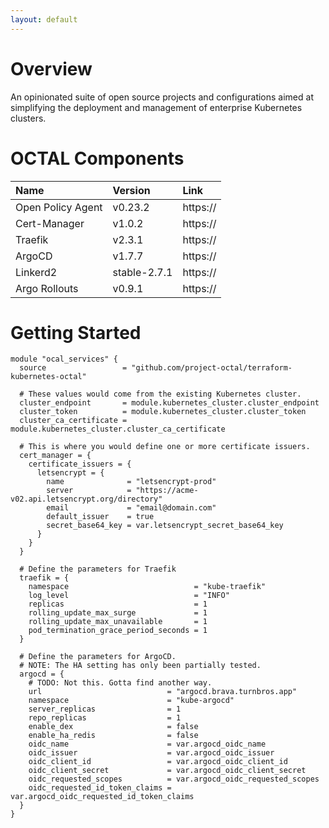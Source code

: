 ```yaml
---
layout: default
---
```


# Overview
An opinionated suite of open source projects and configurations aimed at simplifying the deployment and management of enterprise Kubernetes clusters.

# OCTAL Components

| Name                   | Version       | Link         |
|:-----------------------|:--------------|:-------------|
| Open Policy Agent      | v0.23.2       | https://     |
| Cert-Manager           | v1.0.2        | https://     |
| Traefik                | v2.3.1        | https://     |
| ArgoCD                 | v1.7.7        | https://     |
| Linkerd2               | stable-2.7.1  | https://     |
| Argo Rollouts          | v0.9.1        | https://     |

# Getting Started

```hcl
module "ocal_services" {
  source                 = "github.com/project-octal/terraform-kubernetes-octal"
  
  # These values would come from the existing Kubernetes cluster.
  cluster_endpoint       = module.kubernetes_cluster.cluster_endpoint
  cluster_token          = module.kubernetes_cluster.cluster_token
  cluster_ca_certificate = module.kubernetes_cluster.cluster_ca_certificate

  # This is where you would define one or more certificate issuers.
  cert_manager = {
    certificate_issuers = {
      letsencrypt = {
        name              = "letsencrypt-prod"
        server            = "https://acme-v02.api.letsencrypt.org/directory"
        email             = "email@domain.com"
        default_issuer    = true
        secret_base64_key = var.letsencrypt_secret_base64_key
      }
    }
  }

  # Define the parameters for Traefik
  traefik = {
    namespace                            = "kube-traefik"
    log_level                            = "INFO"
    replicas                             = 1
    rolling_update_max_surge             = 1
    rolling_update_max_unavailable       = 1
    pod_termination_grace_period_seconds = 1
  }
  
  # Define the parameters for ArgoCD. 
  # NOTE: The HA setting has only been partially tested.
  argocd = {
    # TODO: Not this. Gotta find another way.
    url                            = "argocd.brava.turnbros.app"
    namespace                      = "kube-argocd"
    server_replicas                = 1
    repo_replicas                  = 1
    enable_dex                     = false
    enable_ha_redis                = false
    oidc_name                      = var.argocd_oidc_name
    oidc_issuer                    = var.argocd_oidc_issuer
    oidc_client_id                 = var.argocd_oidc_client_id
    oidc_client_secret             = var.argocd_oidc_client_secret
    oidc_requested_scopes          = var.argocd_oidc_requested_scopes
    oidc_requested_id_token_claims = var.argocd_oidc_requested_id_token_claims
  }
}
```
